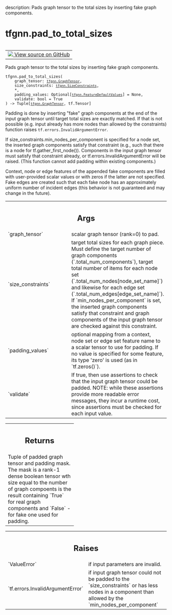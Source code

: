description: Pads graph tensor to the total sizes by inserting fake graph components.

<div itemscope itemtype="http://developers.google.com/ReferenceObject">
<meta itemprop="name" content="tfgnn.pad_to_total_sizes" />
<meta itemprop="path" content="Stable" />
</div>

# tfgnn.pad_to_total_sizes

<!-- Insert buttons and diff -->

<table class="tfo-notebook-buttons tfo-api nocontent" align="left">
<td>
  <a target="_blank" href="https://github.com/tensorflow/gnn/tree/master/tensorflow_gnn/graph/padding_ops.py#L16-L166">
    <img src="https://www.tensorflow.org/images/GitHub-Mark-32px.png" />
    View source on GitHub
  </a>
</td>
</table>



Pads graph tensor to the total sizes by inserting fake graph components.

<pre class="devsite-click-to-copy prettyprint lang-py tfo-signature-link">
<code>tfgnn.pad_to_total_sizes(
    graph_tensor: <a href="../tfgnn/GraphTensor.md"><code>tfgnn.GraphTensor</code></a>,
    size_constraints: <a href="../tfgnn/SizeConstraints.md"><code>tfgnn.SizeConstraints</code></a>,
    *,
    padding_values: Optional[<a href="../tfgnn/FeatureDefaultValues.md"><code>tfgnn.FeatureDefaultValues</code></a>] = None,
    validate: bool = True
) -> Tuple[<a href="../tfgnn/GraphTensor.md"><code>tfgnn.GraphTensor</code></a>, tf.Tensor]
</code></pre>



<!-- Placeholder for "Used in" -->

Padding is done by inserting "fake" graph components at the end of the input
graph tensor until target total sizes are exactly matched. If that is not
possible (e.g. input already has more nodes than allowed by the constraints)
function raises `tf.errors.InvalidArgumentError`.

If size_constraints.min_nodes_per_component is specified for a node set,
the inserted graph components satisfy that constraint (e.g., such that there
is a node for tf.gather_first_node()). Components in the input graph tensor
must satisfy that constraint already, or tf.errors.InvalidArgumentError will
be raised. (This function cannot add padding within existing components.)

Context, node or edge features of the appended fake components are filled with
user-provided scalar values or with zeros if the latter are not specified.
Fake edges are created such that each fake node has an approximately uniform
number of incident edges (this behavior is not guaranteed and may change in
the future).

<!-- Tabular view -->
 <table class="responsive fixed orange">
<colgroup><col width="214px"><col></colgroup>
<tr><th colspan="2"><h2 class="add-link">Args</h2></th></tr>

<tr>
<td>
`graph_tensor`
</td>
<td>
scalar graph tensor (rank=0) to pad.
</td>
</tr><tr>
<td>
`size_constraints`
</td>
<td>
target total sizes for each graph piece. Must define the
target number of graph components (`.total_num_components`), target total
number of items for each node set (`.total_num_nodes[node_set_name]`) and
likewise for each edge set (`.total_num_edges[edge_set_name]`).
If `min_nodes_per_component` is set, the inserted graph components satisfy
that constraint and graph components of the input graph tensor are checked
against this constraint.
</td>
</tr><tr>
<td>
`padding_values`
</td>
<td>
optional mapping from a context, node set or edge set
feature name to a scalar tensor to use for padding. If no value is
specified for some feature, its type 'zero' is used (as in `tf.zeros()`).
</td>
</tr><tr>
<td>
`validate`
</td>
<td>
If true, then use assertions to check that the input graph tensor
could be padded. NOTE: while these assertions provide more readable error
messages, they incur a runtime cost, since assertions must be checked for
each input value.
</td>
</tr>
</table>



<!-- Tabular view -->
 <table class="responsive fixed orange">
<colgroup><col width="214px"><col></colgroup>
<tr><th colspan="2"><h2 class="add-link">Returns</h2></th></tr>
<tr class="alt">
<td colspan="2">
Tuple of padded graph tensor and padding mask. The mask is a rank-1 dense
boolean tensor wth size equal to the number of graph compoents is the result
containing `True` for real graph components and `False` - for fake one used
for padding.
</td>
</tr>

</table>



<!-- Tabular view -->
 <table class="responsive fixed orange">
<colgroup><col width="214px"><col></colgroup>
<tr><th colspan="2"><h2 class="add-link">Raises</h2></th></tr>

<tr>
<td>
`ValueError`
</td>
<td>
if input parameters are invalid.
</td>
</tr><tr>
<td>
`tf.errors.InvalidArgumentError`
</td>
<td>
if input graph tensor could not be padded to
the `size_constraints` or has less nodes in a component than allowed by
the `min_nodes_per_component`
</td>
</tr>
</table>

